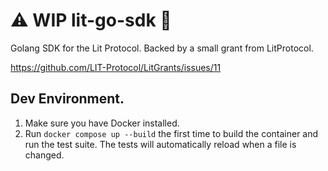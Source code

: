 # ⚠️  WIP lit-go-sdk 👷

Golang SDK for the Lit Protocol. Backed by a small grant from
LitProtocol.

https://github.com/LIT-Protocol/LitGrants/issues/11

## Dev Environment.

1. Make sure you have Docker installed.
2. Run `docker compose up --build` the first time to build the
   container and run the test suite. The tests will automatically
   reload when a file is changed.
